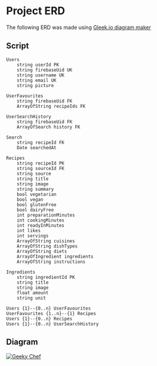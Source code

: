 # Project ERD

The following ERD was made using [Gleek.io diagram maker](https://www.gleek.io/)

## Script

```
Users
	string userId PK
	string firebaseUid UK
	string username UK
	string email UK
	string picture

UserFavourites
	string firebaseUid FK
	ArrayOfString recipeIds FK

UserSearchHistory
	string firebaseUid FK
	ArrayOfSearch history FK

Search
	string recipeId FK
	Date searchedAt

Recipes
	string recipeId PK
	string sourceId FK
	string source
	string title
	string image
	string summary
	bool vegetarian
	bool vegan
	bool glutenFree
	bool dairyFree
	int preparationMinutes
	int cookingMinutes
	int readyInMinutes
	int likes
	int servings
	ArrayOfString cuisines
	ArrayOfString dishTypes
	ArrayOfString diets
	ArrayOfIngredient ingredients
	ArrayOfString instructions

Ingredients
	string ingredientId PK
	string title
	string image
	float amount
	string unit

Users {1}--{0..n} UserFavourites
UserFavourites {1..n}--{1} Recipes
Users {1}--{0..n} Recipes
Users {1}--{0..n} UserSearchHistory
```

## Diagram

<a href="https://app.gleek.io/diagrams/1hurlKdEwlu_A8UrxRwwKg" target="_blank">
  <img src="https://sketchertest.blob.core.windows.net/previewimages/1hurlKdEwlu_A8UrxRwwKg.png" alt="Geeky Chef" title="Geeky Chef" />
</a>